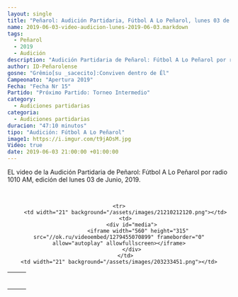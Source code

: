 ```yaml
---
layout: single
title: "Peñarol: Audición Partidaria, Fútbol A Lo Peñarol, lunes 03 de Junio, 2019-06-03"
name: 2019-06-03-video-audicion-lunes-2019-06-03.markdown
tags:
  - Peñarol
  - 2019
  - Audición
description: "Audición Partidaria de Peñarol: Fútbol A Lo Peñarol por radio 1010 AM, edición del lunes 03 de Junio 2019"
author: ID-Peñarolense
gosne: "Grêmio[su _sacecito]:Conviven dentro de Êl"
Campeonato: "Apertura 2019"
Fecha: "Fecha Nr 15"
Partido: "Próximo Partido: Torneo Intermedio"
category:
  - Audiciones partidarias
categoria:
  - Audiciones partidarias
duracion: "47:10 minutos"
tipo: "Audición: Fútbol A Lo Peñarol"
image1: https://i.imgur.com/t9jAOsM.jpg
Video: true
date: 2019-06-03 21:00:00 +01:00:00
---
```

<!---
Campeonato: <span>{{ page.Campeonato }}</span><br>
Fecha: <span>{{ page.Fecha }}</span><br>
Encuentro: <span>{{ page.Partido }}</span><br>-->

<style>
  td {
    padding: 0;
    border-bottom: 0;
    margin: 0;
  }
</style>

EL video de la Audición Partidaria de Peñarol: Fútbol A Lo Peñarol por radio 1010 AM, edición del lunes 03 de Junio, 2019.

<br>

<center>
<table>
<tbody>
  <tr>
		<td height="13" width="21" background="/assets/images/12421152032.png"></td>
		<td height="13" background="/assets/images/55452124552.png"></td>
		<td height="13" width="21" background="/assets/images/45454787.png"></td>
  </tr>

	<tr>
		<td width="21" background="/assets/images/21210212120.png"></td>
		<td>
			<div id="media">
				<iframe width="560" height="315" src="//ok.ru/videoembed/1279455070899" frameborder="0" allow="autoplay" allowfullscreen></iframe>
			</div>
		</td>
    <td width="21" background="/assets/images/203233451.png"></td>
  </tr>

  <tr>
    <td height="17" width="21" background="/assets/images/23121542.png"></td>
    <td height="17" background="/assets/images/12345456.png"></td>
    <td height="25" width="21" background="/assets/images/2656564.png"></td>
  </tr>
</tbody>
</table>
</center>

<!--<span style="color:yellow;">grabado con</span> <a href="http://ffmpeg.org"><img src="{{ site.url }}/images/ffmpeg.png" width="50px" style="border:1px solid green;vertical-align: sub;margin-left:7px;"></a>-->
